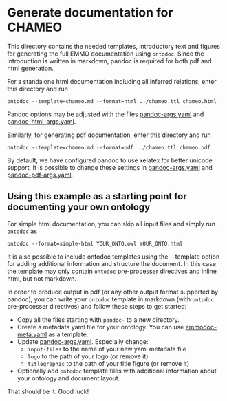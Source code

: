 Generate documentation for CHAMEO
=================================
This directory contains the needed templates, introductory text and
figures for generating the full EMMO documentation using `ontodoc`.
Since the introduction is written in markdown, pandoc is required for
both pdf and html generation.

For a standalone html documentation including all inferred relations,
enter this directory and run

    ontodoc --template=chameo.md --format=html ../chameo.ttl chameo.html

Pandoc options may be adjusted with the files
[pandoc-args.yaml](pandoc-args.yaml) and
[pandoc-html-args.yaml](pandoc-html-args.yaml).

Similarly, for generating pdf documentation, enter this directory and run

    ontodoc --template=chameo.md --format=pdf ../chameo.ttl chameo.pdf

By default, we have configured pandoc to use xelatex for better unicode
support.  It is possible to change these settings in
[pandoc-args.yaml](pandoc-args.yaml) and
[pandoc-pdf-args.yaml](pandoc-pdf-args.yaml).




Using this example as a starting point for documenting your own ontology
------------------------------------------------------------------------
For simple html documentation, you can skip all input files and simply
run `ontodoc` as

    ontodoc --format=simple-html YOUR_ONTO.owl YOUR_ONTO.html

It is also possible to include ontodoc templates using the --template
option for adding additional information and structure the document.
In this case the template may only contain `ontodoc` pre-processer
directives and inline html, but not markdown.

In order to produce output in pdf (or any other output format supported
by pandoc), you can write your `ontodoc` template in markdown (with
`ontodoc` pre-processer directives) and follow these steps to get started:

  * Copy all the files starting with `pandoc-` to a new directory.
  * Create a metadata yaml file for your ontology. You can use
    [emmodoc-meta.yaml](emmodoc-meta.yaml) as a template.
  * Update [pandoc-args.yaml](pandoc-args.yaml).  Especially change:
      - `input-files` to the name of your new yaml metadata file
      - `logo` to the path of your logo (or remove it)
      - `titlegraphic` to the path of your title figure (or remove it)
  * Optionally add `ontodoc` template files with additional information
    about your ontology and document layout.

That should be it.  Good luck!
